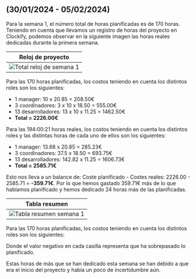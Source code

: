 ## (30/01/2024 - 05/02/2024)

Para la semana 1, el número total de horas planificadas es de 170 horas. Teniendo en cuenta que llevamos un registro de horas del proyecto en Clockify, podemos observar en la siguiente imagen las horas reales dedicadas durante la primera semana.

| Reloj de proyecto                                                                 |
| --------------------------------------------------------------------------------- |
| ![Total reloj de semana 1](/img/costs/week1/week1-clockify.png) |


Para las 170 horas planificadas, los costos teniendo en cuenta los distintos roles son los siguientes:

- 1 manager: 10 x 20.85 = 208.50€
- 3 coordinadores: 3 x 10 x 18.50 = 555.00€
- 13 desarrolladores: 13 x 10 x 11.25 = 1462.50€
- **Total = 2226.00€**

Para las 194:00:21 horas reales, los costos teniendo en cuenta los distintos roles y las distintas horas de cada uno de ellos son los siguientes:

- 1 manager: 13.68 x 20.85 = 285.23€
- 3 coordinadores: 37.5 x 18.50 = 693.75€
- 13 desarrolladores: 142.82 x 11.25 = 1606.73€
- **Total = 2585.71€**

Esto nos lleva a un balance de: Coste planificado - Costes reales: 2226.00 - 2585.71 = **-359.71€**. Por lo que hemos gastado 359.71€ más de lo que habíamos planificado y hemos dedicado 24 horas más de las planificadas.

| Tabla resumen                                                                |
| --------------------------------------------------------------------------------- |
| ![Tabla resumen semana 1](/img/costs/week1/week1-table.png) |


Para las 170 horas planificadas, los costos teniendo en cuenta los distintos roles son los siguientes:

Donde el valor negativo en cada casilla representa que ha sobrepasado lo planificado.

Estas horas de más que se han dedicado esta semana se han debido a que era el inicio del proyecto y había un poco de incertidumbre aún.
